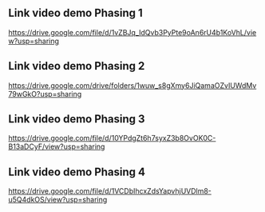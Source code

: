 ## Link video demo Phasing 1

https://drive.google.com/file/d/1vZBJq_IdQvb3PyPte9oAn6rU4b1KoVhL/view?usp=sharing

## Link video demo Phasing 2

https://drive.google.com/drive/folders/1wuw_s8gXmy6JiQamaOZvIUWdMv79wGkO?usp=sharing

## Link video demo Phasing 3

https://drive.google.com/file/d/10YPdgZt6h7syxZ3b8OvOK0C-B13aDCyF/view?usp=sharing

## Link video demo Phasing 4

https://drive.google.com/file/d/1VCDbIhcxZdsYapvhjUVDlm8-u5Q4dkOS/view?usp=sharing

